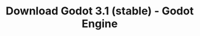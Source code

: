 ---
# Generated by /scripts/js/download_archive_generator !!! do not edit by hand !!!
title: 'Download Godot 3.1 (stable) - Godot Engine'
type: 'download/archive'
name: '3.1'
flavor: 'stable'
release_date: '2019-03-13T03:00:00-00:00'
release_notes: '/article/godot-3-1-released/'
links:
  android.apk:
    name: 'android.apk'
    title: 'Android'
    caption: 'Universal APK (ARM64 + ARMv7 + x86_64 + x86)'
    tags:
      - 'APK download'
      - 'ARM64/v7'
      - 'x86 (64 & 32 bit)'
    hosts:
      github_builds:
        regular: 'https://github.com/godotengine/godot-builds/releases/download/3.1-stable/Godot_v3.1-stable_android_editor.apk'
        mono: '#'
      github:
        regular: 'https://github.com/godotengine/godot/releases/download/3.1-stable/Godot_v3.1-stable_android_editor.apk'
        mono: '#'
  macos.universal:
    name: 'macos.universal'
    title: 'macOS'
    caption: 'Universal (x86_64 + Apple Silicon)'
    tags:
      - 'Intel/Apple Silicon'
      - '64 bit'
    hosts:
      github_builds:
        regular: 'https://github.com/godotengine/godot-builds/releases/download/3.1-stable/Godot_v3.1-stable_osx.universal.zip'
        mono: 'https://github.com/godotengine/godot-builds/releases/download/3.1-stable/Godot_v3.1-stable_mono_osx.universal.zip'
      github:
        regular: 'https://github.com/godotengine/godot/releases/download/3.1-stable/Godot_v3.1-stable_osx.universal.zip'
        mono: 'https://github.com/godotengine/godot/releases/download/3.1-stable/Godot_v3.1-stable_mono_osx.universal.zip'
  windows.64:
    name: 'windows.64'
    title: 'Windows'
    caption: 'Standard (x86_64)'
    tags:
      - '64 bit'
    hosts:
      github_builds:
        regular: 'https://github.com/godotengine/godot-builds/releases/download/3.1-stable/Godot_v3.1-stable_win64.exe.zip'
        mono: 'https://github.com/godotengine/godot-builds/releases/download/3.1-stable/Godot_v3.1-stable_mono_win64.zip'
      github:
        regular: 'https://github.com/godotengine/godot/releases/download/3.1-stable/Godot_v3.1-stable_win64.exe.zip'
        mono: 'https://github.com/godotengine/godot/releases/download/3.1-stable/Godot_v3.1-stable_mono_win64.zip'
  linux_server.headless.64:
    name: 'linux_server.headless.64'
    title: 'Linux Server'
    caption: 'Headless (x86_64)'
    tags:
      - '64 bit'
      - 'Headless'
    hosts:
      github_builds:
        regular: 'https://github.com/godotengine/godot-builds/releases/download/3.1-stable/Godot_v3.1-stable_linux_headless.64.zip'
        mono: 'https://github.com/godotengine/godot-builds/releases/download/3.1-stable/Godot_v3.1-stable_mono_linux_headless_64.zip'
      github:
        regular: 'https://github.com/godotengine/godot/releases/download/3.1-stable/Godot_v3.1-stable_linux_headless.64.zip'
        mono: 'https://github.com/godotengine/godot/releases/download/3.1-stable/Godot_v3.1-stable_mono_linux_headless_64.zip'
  web:
    name: 'web'
    title: 'Web editor'
    caption: ''
    tags:
      - 'Self-hosted'
      - 'Cross-platform'
    hosts:
      github_builds:
        regular: 'https://github.com/godotengine/godot-builds/releases/download/3.1-stable/Godot_v3.1-stable_web_editor.zip'
        mono: '#'
      github:
        regular: 'https://github.com/godotengine/godot/releases/download/3.1-stable/Godot_v3.1-stable_web_editor.zip'
        mono: '#'
  linux.64:
    name: 'linux.64'
    title: 'Linux'
    caption: 'Standard (x86_64)'
    tags:
      - '64 bit'
    hosts:
      github_builds:
        regular: 'https://github.com/godotengine/godot-builds/releases/download/3.1-stable/Godot_v3.1-stable_x11.64.zip'
        mono: 'https://github.com/godotengine/godot-builds/releases/download/3.1-stable/Godot_v3.1-stable_mono_x11_64.zip'
      github:
        regular: 'https://github.com/godotengine/godot/releases/download/3.1-stable/Godot_v3.1-stable_x11.64.zip'
        mono: 'https://github.com/godotengine/godot/releases/download/3.1-stable/Godot_v3.1-stable_mono_x11_64.zip'
  linux.32:
    name: 'linux.32'
    title: 'Linux'
    caption: 'Standard (x86)'
    tags:
      - '32 bit'
    hosts:
      github_builds:
        regular: 'https://github.com/godotengine/godot-builds/releases/download/3.1-stable/Godot_v3.1-stable_x11.32.zip'
        mono: 'https://github.com/godotengine/godot-builds/releases/download/3.1-stable/Godot_v3.1-stable_mono_x11_32.zip'
      github:
        regular: 'https://github.com/godotengine/godot/releases/download/3.1-stable/Godot_v3.1-stable_x11.32.zip'
        mono: 'https://github.com/godotengine/godot/releases/download/3.1-stable/Godot_v3.1-stable_mono_x11_32.zip'
  windows.32:
    name: 'windows.32'
    title: 'Windows'
    caption: 'Standard (x86)'
    tags:
      - '32 bit'
    hosts:
      github_builds:
        regular: 'https://github.com/godotengine/godot-builds/releases/download/3.1-stable/Godot_v3.1-stable_win32.exe.zip'
        mono: 'https://github.com/godotengine/godot-builds/releases/download/3.1-stable/Godot_v3.1-stable_mono_win32.zip'
      github:
        regular: 'https://github.com/godotengine/godot/releases/download/3.1-stable/Godot_v3.1-stable_win32.exe.zip'
        mono: 'https://github.com/godotengine/godot/releases/download/3.1-stable/Godot_v3.1-stable_mono_win32.zip'
  linux_server.64:
    name: 'linux_server.64'
    title: 'Linux Server'
    caption: 'Standard (x86_64)'
    tags:
      - '64 bit'
    hosts:
      github_builds:
        regular: 'https://github.com/godotengine/godot-builds/releases/download/3.1-stable/Godot_v3.1-stable_linux_server.64.zip'
        mono: 'https://github.com/godotengine/godot-builds/releases/download/3.1-stable/Godot_v3.1-stable_mono_linux_server_64.zip'
      github:
        regular: 'https://github.com/godotengine/godot/releases/download/3.1-stable/Godot_v3.1-stable_linux_server.64.zip'
        mono: 'https://github.com/godotengine/godot/releases/download/3.1-stable/Godot_v3.1-stable_mono_linux_server_64.zip'
  aar_library:
    name: 'aar_library'
    title: 'AAR library'
    caption: ''
    tags:
      - 'Android plugins'
      - 'Java'
      - 'Kotlin'
    hosts:
      github_builds:
        regular: 'https://github.com/godotengine/godot-builds/releases/download/3.1-stable/godot-lib.3.1.stable.release.aar'
        mono: 'https://github.com/godotengine/godot-builds/releases/download/3.1-stable/godot-lib.3.1.stable.mono.release.aar'
      github:
        regular: 'https://github.com/godotengine/godot/releases/download/3.1-stable/godot-lib.3.1.stable.release.aar'
        mono: 'https://github.com/godotengine/godot/releases/download/3.1-stable/godot-lib.3.1.stable.mono.release.aar'
  templates:
    name: 'templates'
    title: 'Export templates'
    caption: ''
    tags:
      - 'Used to export your games to all supported platforms'
    hosts:
      github_builds:
        regular: 'https://github.com/godotengine/godot-builds/releases/download/3.1-stable/Godot_v3.1-stable_export_templates.tpz'
        mono: 'https://github.com/godotengine/godot-builds/releases/download/3.1-stable/Godot_v3.1-stable_mono_export_templates.tpz'
      github:
        regular: 'https://github.com/godotengine/godot/releases/download/3.1-stable/Godot_v3.1-stable_export_templates.tpz'
        mono: 'https://github.com/godotengine/godot/releases/download/3.1-stable/Godot_v3.1-stable_mono_export_templates.tpz'
primaryPlatforms:
  - 'android.apk'
  - 'macos.universal'
  - 'windows.64'
  - 'linux_server.headless.64'
  - 'web'
  - 'templates'
---